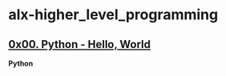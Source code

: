 # alx-higher_level_programming

## [0x00. Python - Hello, World](/0x00-python-hello_world)
**Python**
